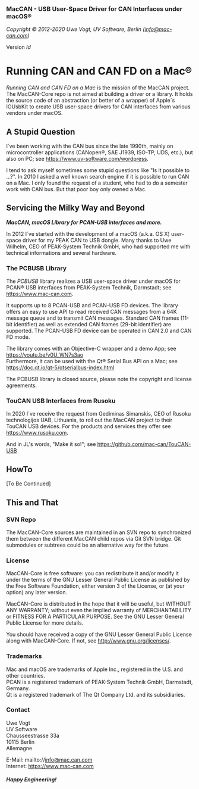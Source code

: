 ### MacCAN - USB User-Space Driver for CAN Interfaces under macOS&reg;

_Copyright &copy; 2012-2020  Uwe Vogt, UV Software, Berlin (info@mac-can.com)_

Version $Id$

# Running CAN and CAN FD on a Mac&reg;

_Running CAN and CAN FD on a Mac_ is the mission of the MacCAN project.
The MacCAN-Core repo is not aimed at building a driver or a library.
It holds the source code of an abstraction (or better of a wrapper) of Apple´s IOUsbKit to create USB user-space drivers for CAN interfaces from various vendors under macOS.

## A Stupid Question

I´ve been working with the CAN bus since the late 1990th, mainly on microcontroller
applications (CANopen&reg;, SAE J1939, ISO-TP, UDS, etc.), but also on PC; see https://www.uv-software.com/wordpress.

I tend to ask myself sometimes some stupid questions like "Is it possible to ...?".
In 2010 I asked a well known search engine if it is possible to run CAN on a Mac.
I only found the request of a student, who had to do a semester work with CAN bus.
But that poor boy only owned a Mac.

## Servicing the Milky Way and Beyond

___MacCAN, macOS Library for PCAN-USB interfaces and more.___

In 2012 I´ve started with the development of a macOS (a.k.a. OS X) user-space driver for my PEAK CAN to USB dongle.
Many thanks to Uwe Wilhelm, CEO of PEAK-System Technik GmbH, who had supported me with technical informations and several hardware.

### The PCBUSB Library

The _PCBUSB_ library realizes a USB user-space driver under macOS for PCAN&reg; USB interfaces from PEAK-System Technik, Darmstadt; see https://www.mac-can.com.

It supports up to 8 PCAN-USB and PCAN-USB FD devices.
The library offers an easy to use API to read received CAN messages from a 64K message queue and to transmit CAN messages.
Standard CAN frames (11-bit identifier) as well as extended CAN frames (29-bit identifier) are supported.
The PCAN-USB FD device can be operated in CAN 2.0 and CAN FD mode.

The library comes with an Objective-C wrapper and a demo App; see https://youtu.be/v0U_WN7s3ao </br>
Furthermore, it can be used with the Qt&reg; Serial Bus API on a Mac; see https://doc.qt.io/qt-5/qtserialbus-index.html

The PCBUSB library is closed source, please note the copyright and license agreements.

### TouCAN USB Interfaces from Rusoku

In 2020 I´ve receive the request from Gediminas Simanskis, CEO of Rusoku technologijos UAB, Lithuania, to roll out the MacCAN project to their TouCAN USB devices.
For the products and services they offer see https://www.rusoku.com.

And in JL's words, "Make it so!"; see https://github.com/mac-can/TouCAN-USB

## HowTo

[To Be Continued]

## This and That

### SVN Repo

The MacCAN-Core sources are maintained in an SVN repo to synchronized them between the different MacCAN child repos via Git SVN bridge.
Git submodules or subtrees could be an alternative way for the future.

### License

MacCAN-Core is free software: you can redistribute it and/or modify
it under the terms of the GNU Lesser General Public License as published by
the Free Software Foundation, either version 3 of the License, or
(at your option) any later version.

MacCAN-Core is distributed in the hope that it will be useful,
but WITHOUT ANY WARRANTY; without even the implied warranty of
MERCHANTABILITY or FITNESS FOR A PARTICULAR PURPOSE.  See the
GNU Lesser General Public License for more details.

You should have received a copy of the GNU Lesser General Public License
along with MacCAN-Core.  If not, see <http://www.gnu.org/licenses/>.

### Trademarks

Mac and macOS are trademarks of Apple Inc., registered in the U.S. and other countries. </br>
PCAN is a registered trademark of PEAK-System Technik GmbH, Darmstadt, Germany. </br>
Qt is a registered trademark of The Qt Company Ltd. and its subsidiaries.

### Contact

Uwe Vogt </br>
UV Software </br>
Chausseestrasse 33a </br>
10115 Berlin </br>
Allemagne

E-Mail: mailto://info@mac.can.com </br>
Internet: https://www.mac-can.com

#### *Happy Engineering!*
